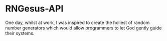 # RNGesus-API

One day, whilst at work, I was inspired to create the
holiest of random number generators which would allow
programmers to let God gently guide their systems.

